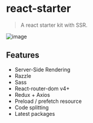 # react-starter

> A react starter kit with SSR.

![image](https://user-images.githubusercontent.com/5000396/41952115-d7b204f8-7a00-11e8-907e-6b682568892b.png)

## Features

- Server-Side Rendering
- Razzle
- Sass
- React-router-dom v4+
- Redux + Axios
- Preload / prefetch resource
- Code splitting
- Latest packages
